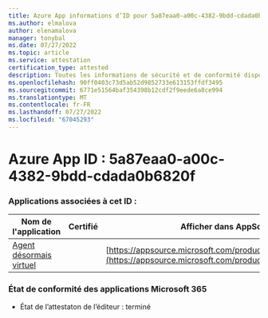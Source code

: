 ```yaml
---
title: Azure App informations d’ID pour 5a87eaa0-a00c-4382-9bdd-cdada0b6820f
ms.author: elmalova
author: elenamalova
manager: tonybal
ms.date: 07/27/2022
ms.topic: article
ms.service: attestation
certification_type: attested
description: Toutes les informations de sécurité et de conformité disponibles pour 5a87eaa0-a00c-4382-9bdd-cdada0b6820f.
ms.openlocfilehash: 90ff0403c73d5ab52d9852733e613153ffdf3495
ms.sourcegitcommit: 6771e51564baf354398b12cdf2f9eede6a8ce994
ms.translationtype: MT
ms.contentlocale: fr-FR
ms.lasthandoff: 07/27/2022
ms.locfileid: "67045293"
---
```

# <a name="azure-app-id-5a87eaa0-a00c-4382-9bdd-cdada0b6820f"></a>Azure App ID : 5a87eaa0-a00c-4382-9bdd-cdada0b6820f


### <a name="apps-associated-with-this-id"></a>Applications associées à cet ID :
| **Nom de l'application** | **Certifié** | **Afficher dans AppSource** |
|--------------|---------------|-----------------------|
| [Agent désormais virtuel](../forward/WA104381816.md) |  | [https://appsource.microsoft.com/product/office/WA104381816](https://appsource.microsoft.com/product/office/WA104381816) |

### <a name="microsoft-365-app-compliance-status"></a>État de conformité des applications Microsoft 365
- État de l’attestaton de l’éditeur : terminé
